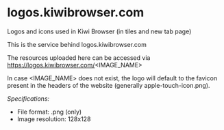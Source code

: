 # logos.kiwibrowser.com
Logos and icons used in Kiwi Browser (in tiles and new tab page)

This is the service behind logos.kiwibrowser.com

The resources uploaded here can be accessed via https://logos.kiwibrowser.com/<IMAGE_NAME>

In case <IMAGE_NAME> does not exist, the logo will default to the favicon present in the headers of the website (generally apple-touch-icon.png).

*Specifications:*
 - File format: .png (only)
 - Image resolution: 128x128
